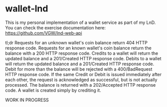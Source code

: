 # wallet-lnd
This is my personal implementation of a wallet service as part of my LnD.
You can check the exercise documentation here: https://github.com/VGW/lnd-web-api

tl;dr
Requests for an unknown wallet's coin balance return 404 HTTP response code.
Requests for an known wallet's coin balance return the balance with a 200 HTTP response code.
Credits to a wallet will return the updated balance and a 201/Created HTTP response code.
Debits to a wallet will return the updated balance and a 201/Created HTTP response code.
Debit for more than the balance will be rejected with a 400/BadRequest HTTP response code.
If the same Credit or Debit is issued immediately after each other, the request is acknowledged as successful, but is not actually processed. The balance is returned with a 202/Accepted HTTP response code.
A wallet is created simply by crediting it.

WORK IN PROGRESS